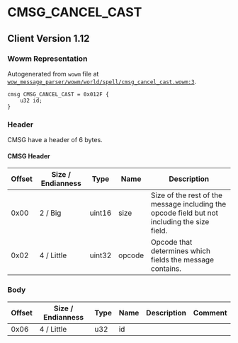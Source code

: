 # CMSG_CANCEL_CAST

## Client Version 1.12

### Wowm Representation

Autogenerated from `wowm` file at [`wow_message_parser/wowm/world/spell/cmsg_cancel_cast.wowm:3`](https://github.com/gtker/wow_messages/tree/main/wow_message_parser/wowm/world/spell/cmsg_cancel_cast.wowm#L3).
```rust,ignore
cmsg CMSG_CANCEL_CAST = 0x012F {
    u32 id;
}
```
### Header

CMSG have a header of 6 bytes.

#### CMSG Header

| Offset | Size / Endianness | Type   | Name   | Description |
| ------ | ----------------- | ------ | ------ | ----------- |
| 0x00   | 2 / Big           | uint16 | size   | Size of the rest of the message including the opcode field but not including the size field.|
| 0x02   | 4 / Little        | uint32 | opcode | Opcode that determines which fields the message contains.|

### Body

| Offset | Size / Endianness | Type | Name | Description | Comment |
| ------ | ----------------- | ---- | ---- | ----------- | ------- |
| 0x06 | 4 / Little | u32 | id |  |  |

